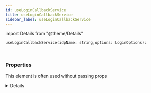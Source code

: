 ```yaml
---
id: useLoginCallbackService
title: useLoginCallbackService
sidebar_label: useLoginCallbackService
---
```


import Details from "@theme/Details"


```tsx
useLoginCallbackService(idpName: string,options: LoginOptions): 
```
<br/>



### Properties

This element is often used without passing props

<Details summary={<summary><b>Additional properties for advanced use cases</b></summary>}><div>

| Properties | Type | Description |
| --------- | ---- | ----------- |
| idpName | string |  |
| options | [LoginOptions](/framework-api/interfaces/LoginOptions.md) |  |


</div></Details>
